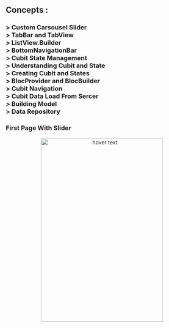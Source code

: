 ## Concepts :
### > Custom Carsousel Slider <br> > TabBar and TabView <br> > ListView.Builder <br> > BottomNavigationBar <br> > Cubit State Management <br> > Understanding Cubit and State <br> > Creating Cubit and States <br> > BlocProvider and BlocBuilder <br> > Cubit Navigation <br> > Cubit Data Load From Sercer <br> > Building Model <br> > Data Repository

### First Page With Slider
<p align="center">
    <img src="ss.webm"   width="320" height="480" title="hover text">
</p>
